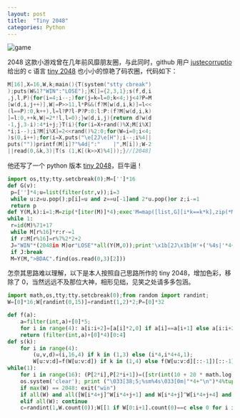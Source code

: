 ```yaml
---
layout: post
title:  "Tiny 2048"
categories: Python 
---
```


![game](http://7xp2eu.com1.z0.glb.clouddn.com/2048_game.png)

2048 这款小游戏曾在几年前风靡朋友圈，与此同时，github 用户 [justecorruptio](https://gist.github.com/justecorruptio) 给出的 c 语言 [tiny 2048](https://gist.github.com/justecorruptio/9967738) 也小小的惊艳了码农圈，代码如下：

~~~ c
M[16],X=16,W,k;main(){T(system("stty cbreak")
);puts(W&1?"WIN":"LOSE");}K[]={2,3,1};s(f,d,i
,j,l,P){for(i=4;i--;)for(j=k=l=0;k<4;)j<4?P=M
[w(d,i,j++)],W|=P>>11,l*P&&(f?M[w(d,i,k)]=l<<
(l==P):0,k++),l=l?P?l-P?P:0:l:P:(f?M[w(d,i,k)
]=l:0,++k,W|=2*!l,l=0);}w(d,i,j){return d?w(d
-1,j,3-i):4*i+j;}T(i){for(i=X+rand()%X;M[i%X]
*i;i--);i?M[i%X]=2<<rand()%2:0;for(W=i=0;i<4;
)s(0,i++);for(i=X,puts("\e[2J\e[H");i--;i%4||
puts(""))printf(M[i]?"%4d|":"    |",M[i]);W-2
||read(0,&k,3)|T(s (1,K[(k>>X)%4]));}//[2048]
~~~

他还写了一个 python 版本 [tiny 2048](https://gist.github.com/justecorruptio/9635149)，巨牛逼！

~~~ python
import os,tty;tty.setcbreak(0);M=['']*16
def G(v):
 p=['']*4;u=list(filter(str,v));i=3
 while u:z=u.pop();p[i]=u and z==u[-1]and 2*u.pop()or z;i-=1
 return p
def Y(M,k):i=1;M=zip(*[iter(M)]*4);exec'M=map([list,G][i*k==k*k],zip(*M))[::-1];i+=1;'*4;return sum(M,[])
while 1:
 r=id(M)%71+17
 while M[r%16]*r:r-=1
 if r:M[r%16]=r%7%2*2+2
 J="WIN"*(2048in M)or"LOSE"*all(Y(M,0));print'\x1b[2J\x1b[H'+('%4s|'*4+'\n')*4%tuple(M)+J
 if J:break
 M=Y(M,">BDAC".find(os.read(0,3)[2]))
~~~

怎奈其思路难以理解，以下是本人按照自己思路所作的 tiny 2048，增加色彩，移除了 0，当然远远不及那位大神，相形见绌，见笑之处请多多包涵。

~~~ python
import math,os,tty;tty.setcbreak(0);from random import randint;
W=[0]*16;W[randint(0,15)]=randint(1,2)*2;P=[0]*32

def f(a):
    a=filter(int,a)+[0]*5;
    for i in range(4): a[i:i+2]=[a[i]*2,0] if a[i]==a[i+1] else a[i:i+2];
    return (filter(int,a)+[0]*4)[0:4]
def s(k):
    for i in range(4):
        (u,v,d)=(i,16,4) if k in (1,3) else (i*4,i*4+4,1);
        W[u:v:d]=f(W[u:v:d]) if k in (1,4) else f(W[u:v:d][::-1])[::-1]
while(1):
    for i in range(16): (P[2*i],P[2*i+1])=([str(int(10 + 20 * math.log(j+2, 2))) for j in W][i], W[i] if W[i] else ' ')
    os.system('clear'); print ("\033[38;5;%sm%4s\033[0m|"*4+"\n")*4%tuple(P);s(">ACBD".find(os.read(0,3)[2]))
    if max(W) == 2048: exit("win")
    if all(W) and all([W[i*4+j]^W[i*4+j+1] and W[i*4+j]^W[i*4+j+4] and W[4*i+3]^W[4*i+7] for i in range(3) for j in range(3)]):exit('lost')
    elif all(W): continue
    c=randint(1,W.count(0));W[[1 if W[0:i+1].count(0)==c else 0 for i in range(16)].index(1)]=randint(1,2)*2~~~